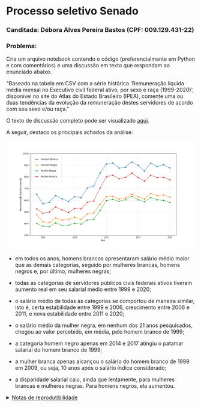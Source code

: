 # Processo seletivo Senado
### Canditada: Débora Alves Pereira Bastos (CPF: 009.129.431-22)

### Problema:
Crie um arquivo notebook contendo o código (preferencialmente em Python e com comentários) e uma discussão em texto que respondam ao enunciado abaixo.

"Baseado na tabela em CSV com a série histórica 'Remuneração líquida média mensal no Executivo civil federal ativo, por sexo e raça (1999-2020)', disponível no site do Atlas do Estado Brasileiro (IPEA), comente uma ou duas tendências da evolução da remuneração destes servidores de acordo com seu sexo e/ou raça."

O texto de discussão completo pode ser visualizado [aqui](https://github.com/deborabastos/hacker_fiscalizacao/blob/main/debora_bastos_hacker_fiscalizaca_congresso_nacional.pdf).

A seguir, destaco os principais achados da análise:

![Alt text](https://github.com/deborabastos/hacker_fiscalizacao/blob/main/output/grafico1.png)

- em todos os anos, homens brancos apresentaram salário médio maior que as demais categorias, seguido por mulheres brancas, homens negros e, por último, mulheres negras;

- todas as categorias de servidores públicos civis federais ativos tiveram aumento real em seu salarial médio entre 1999 e 2020;

- o salário médio de todas as categorias se comportou de maneira similar, isto é, certa estabilidade entre 1999 e 2006, crescimento entre 2006 e 2011, e nova estabilidade entre 2011 e 2020;

- o salário médio da mulher negra, em nenhum dos 21 anos pesquisados, chegou ao valor percebido, em média, pelo homem branco de 1999;

- a categoria homem negro apenas em 2014 e 2017 atingiu o patamar salarial do homem branco de 1999;

- a mulher branca apenas alcançou o salário do homem branco de 1999 em 2009, ou seja, 10 anos após o salário índice considerado;

- a disparidade salarial caiu, ainda que lentamente, para mulheres brancas e mulheres negras. Para homens negros, ela aumentou.


<details>
<summary><ins>Notas de reprodutibilidade</ins></summary>
<p>Para reproduzir corretamente o projeto, é necessário instalar os requisitos disponíveis no arquivo requirements.txt. Sugere-se, para tanto, utilizar o comando:</p>
<code>
pip install -r requirements.txt
</code>
</details>

